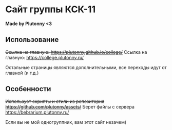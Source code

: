 # Сайт группы КСК-11

**Made by Plutonny <3**

## Использование

~~Ссылка на главную: <https://plutonny.github.io/college/>~~
Ссылка на главную: <https://college.plutonny.ru/>

Остальные страницы являются дополнительными, все переходы идут от главной (и т.д.)

## Особенности

~~Использует скрипты и стили из репозитория <https://github.com/plutonny/assets/>~~
Берет файлы с сервера <https://bebrarium.plutonny.ru/>

Если вы не мой одногруппник, вам этот сайт незачем)
